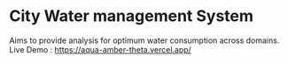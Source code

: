 # City Water management System
Aims to provide analysis for optimum water consumption across domains.
Live Demo : https://aqua-amber-theta.vercel.app/
